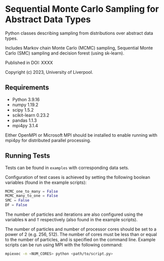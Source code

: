 # Sequential Monte Carlo Sampling for Abstract Data Types
Python classes describing sampling from distributions over
abstract data types.

Includes Markov chain Monte Carlo (MCMC) sampling, Sequential Monte Carlo (SMC) sampling
and decision forest (using sk-learn).

Published in DOI: XXXX

Copyright (c) 2023, University of Liverpool.

## Requirements
 - Python 3.9.16
 - numpy 1.19.2
 - scipy 1.5.2
 - scikit-learn 0.23.2
 - pandas 1.1.3
 - mpi4py 3.1.4

Either OpenMPI or Microsoft MPI should be installed to
enable running with mpi4py for distributed parallel processing.

## Running Tests

Tests can be found in `examples` with corresponding data sets.

Configuration of test cases is achieved by setting the following boolean variables (found in the example scripts):
```python
MCMC_one_to_many = False
MCMC_many_to_one = False
SMC = False
DF = False
```

The number of particles and iterations are also configured using the variables `N` and `T` respectively (also found in the example scripts).

The number of particles and number of processor cores should
be set to a power of 2 (e.g. 256, 512). The number of cores 
must be less than or equal to the number of particles,
and is specified on the command line. Example scripts can be run using MPI with the following command:
```bash
mpiexec -n <NUM_CORES> python <path/to/script.py>
```